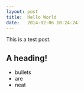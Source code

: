 ```yaml
---
layout: post
title:  Hello World
date:   2014-02-06 10:24:24
---
```


This is a test post.

## A heading!

* bullets
* are
* neat

